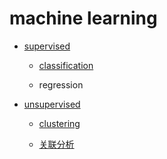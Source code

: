 ﻿# machine learning

- [supervised](https://github.com/THM-TheoreM/AboutData/tree/DataAnalysis/machine%20learning/supervised)

  - [classification](https://github.com/THM-TheoreM/AboutData/tree/DataAnalysis/machine%20learning/supervised/classfication)

  - regression

- [unsupervised](https://github.com/THM-TheoreM/AboutData/tree/DataAnalysis/machine%20learning/unsupervised)

  - [clustering](https://github.com/THM-TheoreM/AboutData/tree/DataAnalysis/machine%20learning/unsupervised/clustering)

  - [关联分析](https://github.com/THM-TheoreM/AboutData/tree/DataAnalysis/machine%20learning/unsupervised/%E5%85%B3%E8%81%94%E5%88%86%E6%9E%90)
